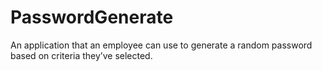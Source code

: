 # PasswordGenerate
An application that an employee can use to generate a random password based on criteria they’ve selected.

